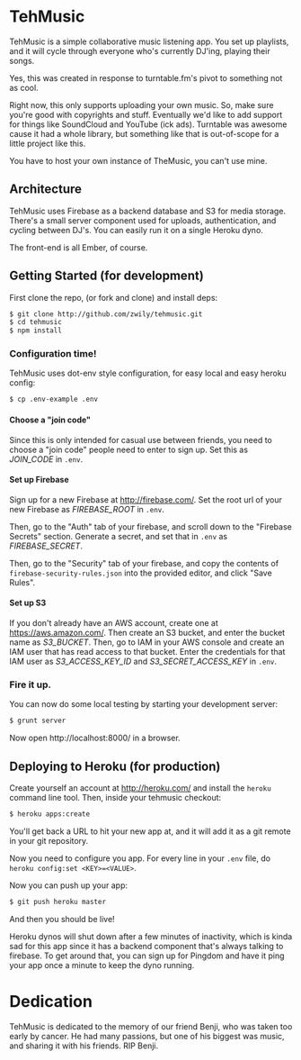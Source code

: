 # TehMusic

TehMusic is a simple collaborative music listening app. You set up
playlists, and it will cycle through everyone who's currently DJ'ing,
playing their songs.

Yes, this was created in response to turntable.fm's pivot to something
not as cool.

Right now, this only supports uploading your own music. So, make sure
you're good with copyrights and stuff. Eventually we'd like to add
support for things like SoundCloud and YouTube (ick ads). Turntable was
awesome cause it had a whole library, but something like that is
out-of-scope for a little project like this.

You have to host your own instance of TheMusic, you can't use mine.

## Architecture

TehMusic uses Firebase as a backend database and S3 for media storage.
There's a small server component used for uploads, authentication, and
cycling between DJ's. You can easily run it on a single Heroku dyno.

The front-end is all Ember, of course.

## Getting Started (for development)

First clone the repo, (or fork and clone) and install deps:

```bash
$ git clone http://github.com/zwily/tehmusic.git
$ cd tehmusic
$ npm install
```

### Configuration time!

TehMusic uses dot-env style configuration, for easy local and easy
heroku config:

```bash
$ cp .env-example .env
```

#### Choose a "join code"

Since this is only intended for casual use between friends, you need to
choose a "join code" people need to enter to sign up. Set this as
*JOIN_CODE* in `.env`.

#### Set up Firebase

Sign up for a new Firebase at http://firebase.com/. Set the root url of
your new Firebase as *FIREBASE_ROOT* in `.env`.

Then, go to the "Auth" tab of your firebase, and scroll down to the
"Firebase Secrets" section. Generate a secret, and set that in `.env` as
*FIREBASE_SECRET*.

Then, go to the "Security" tab of your firebase, and copy the contents
of `firebase-security-rules.json` into the provided editor, and click
"Save Rules".

#### Set up S3

If you don't already have an AWS account, create one at
https://aws.amazon.com/. Then create an S3 bucket, and enter the bucket
name as *S3_BUCKET*. Then, go to IAM in your AWS console and create an
IAM user that has read access to that bucket. Enter the credentials for
that IAM user as *S3_ACCESS_KEY_ID* and *S3_SECRET_ACCESS_KEY* in `.env`.

### Fire it up.

You can now do some local testing by starting your development server:

```bash
$ grunt server
```

Now open http://localhost:8000/ in a browser.

## Deploying to Heroku (for production)

Create yourself an account at http://heroku.com/ and install the
`heroku` command line tool. Then, inside your tehmusic checkout:

```bash
$ heroku apps:create
```

You'll get back a URL to hit your new app at, and it will add it as a
git remote in your git repository.

Now you need to configure you app. For every line in your `.env` file,
do `heroku config:set <KEY>=<VALUE>`.

Now you can push up your app:

```bash
$ git push heroku master
```

And then you should be live!

Heroku dynos will shut down after a few minutes of inactivity, which is
kinda sad for this app since it has a backend component that's always
talking to firebase. To get around that, you can sign up for Pingdom and
have it ping your app once a minute to keep the dyno running.

# Dedication

TehMusic is dedicated to the memory of our friend Benji, who was taken
too early by cancer. He had many passions, but one of his biggest was
music, and sharing it with his friends. RIP Benji.

